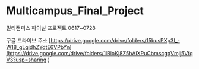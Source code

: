 # Multicampus_Final_Project
멀티캠퍼스 파이널 프로젝트 0617~0728

구글 드라이브 주소
[https://drive.google.com/drive/folders/15busPXp3I_-W18_gLqjdhZYdtE6VPbYn](https://drive.google.com/drive/folders/1lBioKj8Z5hAiXPuCbmscgqVmjj5VfqV3?usp=sharing
)
